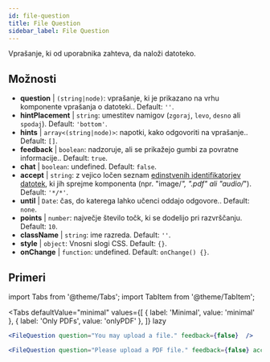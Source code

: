 ```yaml
---
id: file-question 
title: File Question
sidebar_label: File Question
---
```


Vprašanje, ki od uporabnika zahteva, da naloži datoteko.

## Možnosti

* __question__ | `(string|node)`: vprašanje, ki je prikazano na vrhu komponente vprašanja o datoteki.. Default: `''`.
* __hintPlacement__ | `string`: umestitev namigov (`zgoraj`, `levo`, `desno` ali `spodaj`). Default: `'bottom'`.
* __hints__ | `array<(string|node)>`: napotki, kako odgovoriti na vprašanje.. Default: `[]`.
* __feedback__ | `boolean`: nadzoruje, ali se prikažejo gumbi za povratne informacije.. Default: `true`.
* __chat__ | `boolean`: undefined. Default: `false`.
* __accept__ | `string`: z vejico ločen seznam [edinstvenih identifikatorjev datotek](https://developer.mozilla.org/en-US/docs/Web/HTML/Element/input/file#unique_file_type_specifiers), ki jih sprejme komponenta (npr. "image/*", ".pdf" ali "audio/*"). Default: `'*/*'`.
* __until__ | `Date`: čas, do katerega lahko učenci oddajo odgovore.. Default: `none`.
* __points__ | `number`: največje število točk, ki se dodelijo pri razvrščanju. Default: `10`.
* __className__ | `string`: ime razreda. Default: `''`.
* __style__ | `object`: Vnosni slogi CSS. Default: `{}`.
* __onChange__ | `function`: undefined. Default: `onChange() {}`.


## Primeri

import Tabs from '@theme/Tabs';
import TabItem from '@theme/TabItem';

<Tabs
    defaultValue="minimal"
    values={[
        { label: 'Minimal', value: 'minimal' },
        { label: 'Only PDFs', value: 'onlyPDF' },
    ]}
    lazy
>

<TabItem value="minimal">

```jsx live
<FileQuestion question="You may upload a file." feedback={false}  />
```
</TabItem>

<TabItem value="onlyPDF">

```jsx live
<FileQuestion question="Please upload a PDF file." feedback={false} accept=".pdf" />
```

</TabItem>

</Tabs>
